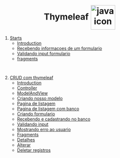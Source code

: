 <h1 align="center">
    Thymeleaf
    <img src="https://www.thymeleaf.org/images/thymeleaf.png" alt="java icon" width="80px" align="center">
</h1>

1. [Starts](./0.starts/)
    - [Introduction](./0.starts/0.introduction.md)
    - [Recebendo informacoes de um formulario](./0.starts/1.recebendo_informacoes_de_um_formulario.md)
    - [Validando input formulario](./0.starts/2.validando_input_formulario.md)
    - [fragments](./0.starts/3.fragments.md)

<br>

2. [CRUD com thymeleaf](./1.crud_com_thymeleaf/)
    - [Introduction](./1.crud_com_thymeleaf/0.introduction.md)
    - [Controller](./1.crud_com_thymeleaf/1.controller.md)
    - [ModelAndView](./1.crud_com_thymeleaf/2.modelAndView.md)
    - [Criando nosso modelo](./1.crud_com_thymeleaf/3.criando_nosso_modelo.md)
    - [Pagina de listagem](./1.crud_com_thymeleaf/4.pagina_de_listagem.md)
    - [Pagina de listagem com banco](./1.crud_com_thymeleaf/5.pagina_de_listagem_com_banco.md)
    - [Criando formulario](./1.crud_com_thymeleaf/6.criando_formulario.md)
    - [Recebendo e cadastrando no banco](./1.crud_com_thymeleaf/7.recebendoDados_E_cadastrando_no_banco.md)
    - [Validando input](./1.crud_com_thymeleaf/8.validando_input.md)
    - [Mostrando erro ao usuario](./1.crud_com_thymeleaf/9.mostrando_o_erro_ao_usuario.md)
    - [Fragments](./1.crud_com_thymeleaf/10.fragments.md)
    - [Detalhes](./1.crud_com_thymeleaf/11.detalhes.md)
    - [Alterar](./1.crud_com_thymeleaf/12.alterar.md)
    - [Deletar registros](./1.crud_com_thymeleaf/13.deletar_registro.md)
